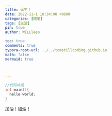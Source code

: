 ```yaml
---
title: 诞生！
date: 2022-11-1 10:34:00 +0800
categories: [随笔]
tags: [生活]
pin: true
author: WILLleeo

toc: true
comments: true
typora-root-url: ../../tomstillcoding.github.io
math: false
mermaid: true



---
```






```c++
//代码片段
int main(){
  hello world;
}
```

加油！加油！
